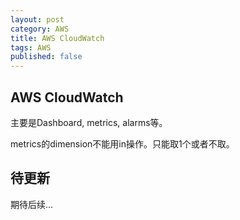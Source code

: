 ```yaml
---
layout: post
category: AWS
title: AWS CloudWatch
tags: AWS
published: false
---
```


## AWS CloudWatch

主要是Dashboard, metrics, alarms等。

metrics的dimension不能用in操作。只能取1个或者不取。



## 待更新

期待后续...
